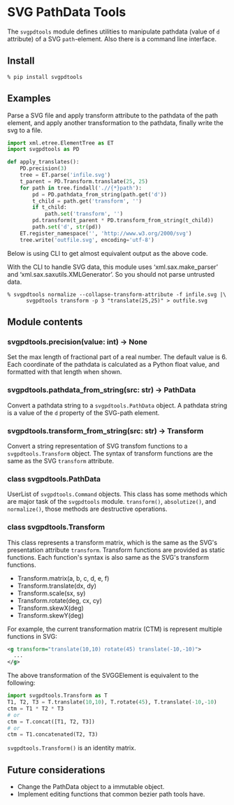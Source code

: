 # SVG PathData Tools

The `svgpdtools` module defines utilities to manipulate pathdata (value of `d` attribute) of a SVG `path`-element. Also there is a command line interface.

## Install

```
% pip install svgpdtools
```

## Examples

Parse a SVG file and apply transform attribute to the pathdata of the path element, and apply another transformation to the pathdata, finally write the svg to a file.

```python
import xml.etree.ElementTree as ET
import svgpdtools as PD

def apply_translates():
    PD.precision(3)
    tree = ET.parse('infile.svg')
    t_parent = PD.Transform.translate(25, 25)
    for path in tree.findall('.//{*}path'):
        pd = PD.pathdata_from_string(path.get('d'))
        t_child = path.get('transform', '')
        if t_child:
            path.set('transform', '')
        pd.transform(t_parent * PD.transform_from_string(t_child))
        path.set('d', str(pd))
    ET.register_namespace('', 'http://www.w3.org/2000/svg')
    tree.write('outfile.svg', encoding='utf-8')
```

Below is using CLI to get almost equivalent output as the above code.

With the CLI to handle SVG data, this module uses ‘xml.sax.make_parser’ and ‘xml.sax.saxutils.XMLGenerator’. So you should not parse untrusted data.

```
% svgpdtools normalize --collapse-transform-attribute -f infile.svg |\
      svgpdtools transform -p 3 "translate(25,25)" > outfile.svg
```

## Module contents

### svgpdtools.precision(value: int) -> None

Set the max length of fractional part of a real number. The default value is 6. Each coordinate of the pathdata is calculated as a Python float value, and formatted with that length when shown.

### svgpdtools.pathdata_from_string(src: str) -> PathData

Convert a pathdata string to a `svgpdtools.PathData` object. A pathdata string is a value of the `d` property of the SVG-path element.

### svgpdtools.transform_from_string(src: str) -> Transform

Convert a string representation of SVG transfom functions to a `svgpdtools.Transform` object. The syntax of transform functions are the same as the SVG `transform` attribute.

### class svgpdtools.PathData

UserList of `svgpdtools.Command` objects. This class has some methods which are major task of the `svgpdtools` module. `transform()`, `absolutize()`, and `normalize()`, those methods are destructive operations.

### class svgpdtools.Transform

This class represents a transform matrix, which is the same as the SVG's presentation attribute `transform`. Transform functions are provided as static functions. Each function's syntax is also same as the SVG's transform functions.

- Transform.matrix(a, b, c, d, e, f)
- Transform.translate(dx, dy)
- Transform.scale(sx, sy)
- Transform.rotate(deg, cx, cy)
- Transform.skewX(deg)
- Transform.skewY(deg)

For example, the current transformation matrix (CTM) is represent multiple functions in SVG:

```svg
<g transform="translate(10,10) rotate(45) translate(-10,-10)">
  ...
</g>
```

The above transformation of the SVGGElement is equivalent to the following:

```python
import svgpdtools.Transform as T
T1, T2, T3 = T.translate(10,10), T.rotate(45), T.translate(-10,-10)
ctm = T1 * T2 * T3
# or
ctm = T.concat([T1, T2, T3])
# or
ctm = T1.concatenated(T2, T3)
```

`svgpdtools.Transform()` is an identity matrix.

## Future considerations

- Change the PathData object to a immutable object.
- Implement editing functions that common bezier path tools have.
